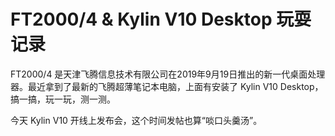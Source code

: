# FT2000/4 & Kylin V10 Desktop 玩耍记录

FT2000/4 是天津飞腾信息技术有限公司在2019年9月19日推出的新一代桌面处理器。最近拿到了最新的飞腾超薄笔记本电脑，上面有安装了 Kylin V10 Desktop，搞一搞，玩一玩，测一测。

今天 Kylin V10 开线上发布会，这个时间发帖也算“啖口头羹汤”。